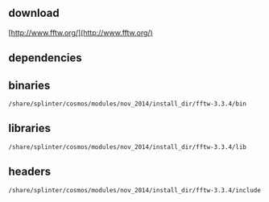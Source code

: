 ## download

[http://www.fftw.org/](http://www.fftw.org/)

## dependencies

## binaries

	/share/splinter/cosmos/modules/nov_2014/install_dir/fftw-3.3.4/bin

## libraries

	/share/splinter/cosmos/modules/nov_2014/install_dir/fftw-3.3.4/lib

## headers

	/share/splinter/cosmos/modules/nov_2014/install_dir/fftw-3.3.4/include
